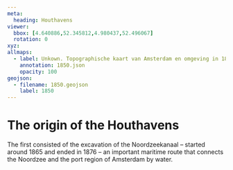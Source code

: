 ```yaml
---
meta:
  heading: Houthavens
viewer:
  bbox: [4.640886,52.345812,4.980437,52.496067]
  rotation: 0
xyz:
allmaps:
  - label: Unkown. Topographische kaart van Amsterdam en omgeving in 1850. Scale 1:50000. National Archief.
    annotation: 1850.json
    opacity: 100
geojson:
  - filename: 1850.geojson
    label: 1850
---
```

# The origin of the Houthavens
The first consisted of the excavation of the Noordzeekanaal – started around 1865 and ended in 1876 – an important maritime route that connects the Noordzee and the port region of Amsterdam by water.
